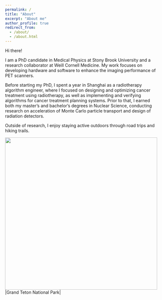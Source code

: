 ```yaml
---
permalink: /
title: "About"
excerpt: "About me"
author_profile: true
redirect_from: 
  - /about/
  - /about.html
---
```


Hi there! 

I am a PhD candidate in Medical Physics at Stony Brook University and a research collaborator at Weill Cornell Medicine. My work focuses on developing hardware and software to enhance the imaging performance of PET scanners.

Before starting my PhD, I spent a year in Shanghai as a radiotherapy algorithm engineer, where I focused on designing and optimizing cancer treatment using radiotherapy, as well as implementing and verifying algorithms for cancer treatment planning systems. Prior to that, I earned both my master’s and bachelor’s degrees in Nuclear Science, conducting research on acceleration of Monte Carlo particle transport and design of radiation detectors.

Outside of research, I enjoy staying active outdoors through road trips and hiking trails.



<!--Text

<figure>
  <img src="/wb/wbIdealHousing.jpg" width="600px" alt="">
  <figcaption>Grand Teton National Park
  </figcaption>
</figure>

<a href="/assets/images/climsim.png"><img src="/images/idealHousing.jpg" width="600px" alt=""> |Grand Teton National Park|

![wbIdealHousing.jpg](/images/wbIdealHousing.jpg)

![Alt text](https://github.com/wanbint/0/blob/master/wb/wbIdealHousing.jpg)

title: "Portfolio item number 1"
excerpt: "Short description of portfolio item number 1<br/><img src='/wb/wbIdealHousing.jpg'>"
collection: portfolio

-->

<!--Text
<figure>
  <img src='/0/wb/wbIdealHousing.jpg' width="600px" alt="">
  <figcaption> Grand Teton National Park
  </figcaption>
</figure>
-->
<img src="/0/wb/wbIdealHousing.jpg" width="500px"> |Grand Teton National Park|
